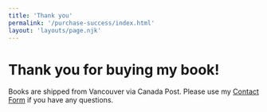 ```yaml
---
title: 'Thank you'
permalink: '/purchase-success/index.html'
layout: 'layouts/page.njk'
---
```


# Thank you for buying my book!

Books are shipped from Vancouver via Canada Post. Please use my [Contact Form](/contact/) if you have any questions.
